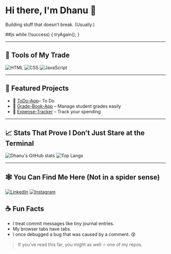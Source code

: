 # Hi there, I'm Dhanu 👋

Building stuff that doesn’t break. (Usually.)

##js
while (!success) {
   tryAgain();
}

---

## 🔨 Tools of My Trade
![HTML](https://img.shields.io/badge/-HTML5-E34F26?style=flat-square&logo=html5&logoColor=white)
![CSS](https://img.shields.io/badge/-CSS3-1572B6?style=flat-square&logo=css3)
![JavaScript](https://img.shields.io/badge/-JavaScript-F7DF1E?style=flat-square&logo=javascript&logoColor=black)

---

## 📌 Featured Projects
- 🔹 [ToDo-App](https://github.com/Dhanu-prakash/todo)– To Do
- 🔹 [Grade-Book-App](https://github.com/Dhanu-prakash/Grade-Book-App) – Manage student grades easily
- 🔹 [Expense-Tracker](https://github.com/Dhanu-prakash/Expense-Tracker) – Track your spending

---

## 📈 Stats That Prove I Don’t Just Stare at the Terminal
![Dhanu's GitHub stats](https://github-readme-stats.vercel.app/api?username=Dhanu-prakash&show_icons=true&theme=radical)
![Top Langs](https://github-readme-stats.vercel.app/api/top-langs/?username=Dhanu-prakash&layout=compact&theme=radical)

---

## 🕸️ You Can Find Me Here (Not in a spider sense)
[![LinkedIn](https://img.shields.io/badge/-LinkedIn-blue?style=flat-square&logo=linkedin)]([https://www.linkedin.com/in/dhanuprakash-dhanasekaran-223a18265/])
[![Instagram](https://img.shields.io/badge/-@_exotic.dhanuuu-E4405F?style=for-the-badge&logo=instagram&logoColor=white)]([https://www.instagram.com/_exotic.dhanuuu/])

## ☕ Fun Facts
- I treat commit messages like tiny journal entries.
- My browser tabs have tabs.
- I once debugged a bug that was caused by a comment. 😵

> If you’ve read this far, you might as well ⭐ one of my repos.
